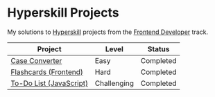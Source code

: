 # Hyperskill Projects

My solutions to [Hyperskill](https://hyperskill.org) projects from the [Frontend Developer](https://hyperskill.org/tracks/5) track.

| Project                                   | Level       | Status    |
| ----------------------------------------- | ----------- | --------- |
| [Case Converter](./01_case_converter)     | Easy        | Completed |
| [Flashcards (Frontend)](./02_flashcards)  | Hard        | Completed |
| [To-Do List (JavaScript)](./03_todo_list) | Challenging | Completed |

